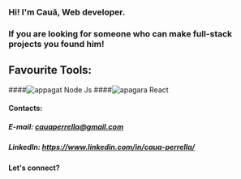 ### Hi! I'm Cauã, Web developer. 
### If you are looking for someone who can make full-stack projects you found him!

## Favourite Tools:
####![appagat](https://user-images.githubusercontent.com/63510686/131593125-cdaed3b3-4c26-4645-b2ce-0583f86a34ff.png) Node Js
####![apagara](https://user-images.githubusercontent.com/63510686/131593157-fb972a0d-885a-43c1-821d-59275d817cfe.png) React


#### Contacts:

##### E-mail: cauaperrella@gmail.com
##### LinkedIn: https://www.linkedin.com/in/caua-perrella/

#### Let's connect?

